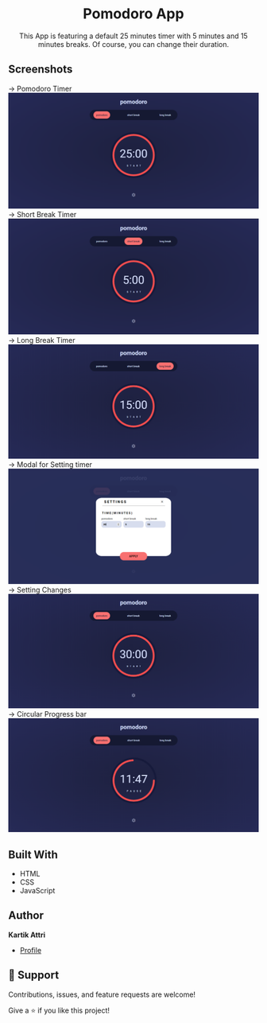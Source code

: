 <h1 align="center">Pomodoro App</h1>

<p align="center">This App is featuring a default 25 minutes timer with 5 minutes and 15 minutes breaks. Of course, you can change their duration.
</p>

## Screenshots

-> Pomodoro Timer
![](screenshots/screen1.PNG)
-> Short Break Timer 
![](screenshots/screen2.PNG)
-> Long Break Timer
![](screenshots/screen3.PNG)
-> Modal for Setting timer
![](screenshots/screen4.PNG)
-> Setting Changes
![](screenshots/screen5.PNG)
-> Circular Progress bar
![](screenshots/screen6.PNG)


## Built With

- HTML
- CSS
- JavaScript

## Author

**Kartik Attri**

- [Profile](https://github.com/kartik-05 "Kartik Attri")

## 🤝 Support

Contributions, issues, and feature requests are welcome!

Give a ⭐️ if you like this project!
